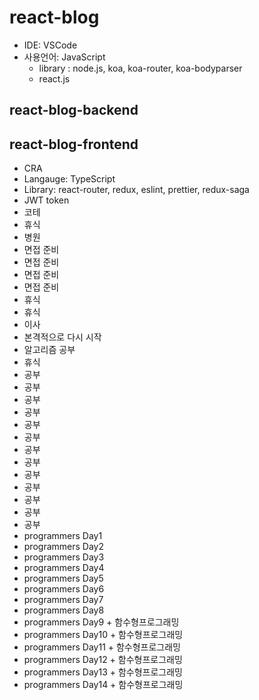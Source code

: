 # react-blog

- IDE: VSCode
- 사용언어: JavaScript
  - library : node.js, koa, koa-router, koa-bodyparser
  - react.js

## react-blog-backend

## react-blog-frontend

- CRA
- Langauge: TypeScript
- Library: react-router, redux, eslint, prettier, redux-saga
- JWT token
- 코테
- 휴식
- 병원
- 면접 준비
- 면접 준비
- 면접 준비
- 면접 준비
- 휴식
- 휴식
- 이사
- 본격적으로 다시 시작
- 알고리즘 공부
- 휴식
- 공부
- 공부
- 공부
- 공부
- 공부
- 공부
- 공부
- 공부
- 공부
- 공부
- 공부
- 공부
- 공부
- programmers Day1
- programmers Day2
- programmers Day3
- programmers Day4
- programmers Day5
- programmers Day6
- programmers Day7
- programmers Day8
- programmers Day9 + 함수형프로그래밍
- programmers Day10 + 함수형프로그래밍
- programmers Day11 + 함수형프로그래밍
- programmers Day12 + 함수형프로그래밍
- programmers Day13 + 함수형프로그래밍
- programmers Day14 + 함수형프로그래밍
